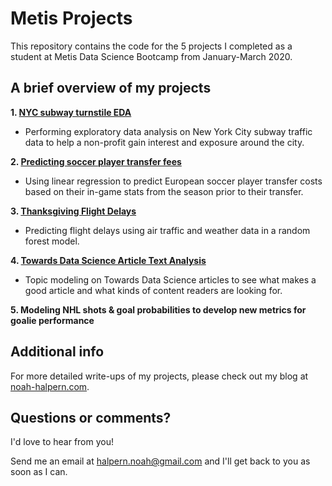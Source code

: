 # Metis Projects

This repository contains the code for the 5 projects I completed as a student at Metis Data Science Bootcamp from January-March 2020.

## A brief overview of my projects

**1. [NYC subway turnstile EDA](./nyc_subway)**

* Performing exploratory data analysis on New York City subway traffic data to help a non-profit gain interest and exposure around the city.

**2. [Predicting soccer player transfer fees](./soccer_transfer_fees)**

* Using linear regression to predict European soccer player transfer costs based on their in-game stats from the season prior to their transfer.

**3. [Thanksgiving Flight Delays](./flight_delays)**

* Predicting flight delays using air traffic and weather data in a random forest model.

**4. [Towards Data Science Article Text Analysis](./towards_data_science)**

* Topic modeling on Towards Data Science articles to see what makes a good article and what kinds of content readers are looking for.

**5. Modeling NHL shots & goal probabilities to develop new metrics for goalie performance**

## Additional info

For more detailed write-ups of my projects, please check out my blog at [noah-halpern.com](https://www.noah-halpern.com/).

## Questions or comments?

I'd love to hear from you!

Send me an email at [halpern.noah@gmail.com](mailto:halpern.noah@gmail.com) and I'll get back to you as soon as I can.
